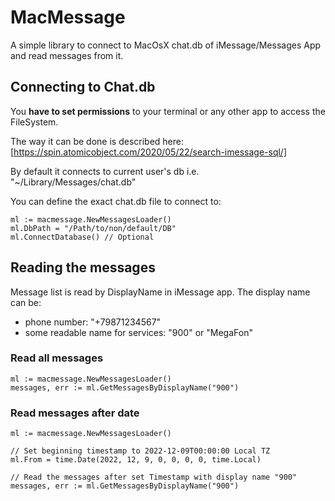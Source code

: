 # MacMessage

A simple library to connect to MacOsX chat.db of iMessage/Messages App and read messages from it.

## Connecting to Chat.db

You **have to set permissions** to your terminal or any other app to access the FileSystem.

The way it can be done is described here: [https://spin.atomicobject.com/2020/05/22/search-imessage-sql/]

By default it connects to current user's db i.e. "~/Library/Messages/chat.db"

You can define the exact chat.db  file to connect to:

```golang
ml := macmessage.NewMessagesLoader()
ml.DbPath = "/Path/to/non/default/DB"
ml.ConnectDatabase() // Optional
```

## Reading the messages

Message list is read by DisplayName in iMessage app. The display name can be:

* phone number: "+79871234567"
* some readable name for services: "900" or "MegaFon"

### Read all messages

```golang
ml := macmessage.NewMessagesLoader()
messages, err := ml.GetMessagesByDisplayName("900")
```

### Read messages after date

```golang
ml := macmessage.NewMessagesLoader()

// Set beginning timestamp to 2022-12-09T00:00:00 Local TZ
ml.From = time.Date(2022, 12, 9, 0, 0, 0, 0, time.Local)

// Read the messages after set Timestamp with display name "900"
messages, err := ml.GetMessagesByDisplayName("900")
```
